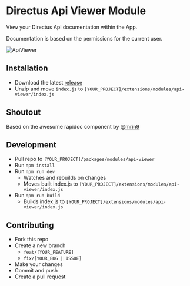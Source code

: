 # Directus Api Viewer Module

View your Directus Api documentation within the App.

Documentation is based on the permissions for the current user.

![ApiViewer](./screenshots/ApiViewer.gif "ApiViewer")


## Installation

 - Download the latest [release](https://github.com/u12206050/directus-extension-api-viewer-module/releases/latest)
 - Unzip and move `index.js` to `[YOUR_PROJECT]/extensions/modules/api-viewer/index.js`

## Shoutout

Based on the awesome rapidoc component by [@mrin9](https://github.com/mrin9/RapiDoc)

## Development

 - Pull repo to `[YOUR_PROJECT]/packages/modules/api-viewer`
 - Run `npm install`
 - Run `npm run dev`
   - Watches and rebuilds on changes
   - Moves built index.js to `[YOUR_PROJECT]/extensions/modules/api-viewer/index.js`
 - Run `npm run build`
   - Builds index.js to `[YOUR_PROJECT]/extensions/modules/api-viewer/index.js`

## Contributing

 - Fork this repo
 - Create a new branch
   - `feat/[YOUR_FEATURE]`
   - `fix/[YOUR_BUG | ISSUE]`
 - Make your changes
 - Commit and push
 - Create a pull request